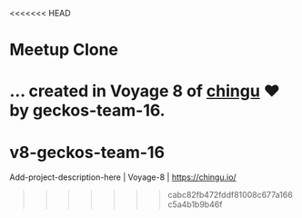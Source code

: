 <<<<<<< HEAD
# Meetup Clone
… created in Voyage 8 of [chingu](https://chingu.io) ❤️ by geckos-team-16.
=======
# v8-geckos-team-16
Add-project-description-here | Voyage-8 | https://chingu.io/
>>>>>>> cabc82fb472fddf81008c677a166c5a4b1b9b46f
